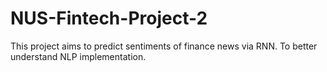 # NUS-Fintech-Project-2
This project aims to predict sentiments of finance news via RNN. To better understand NLP implementation.
